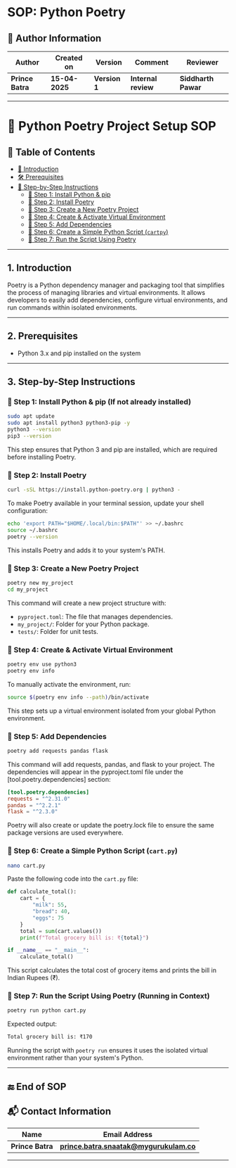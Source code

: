 
# SOP: Python Poetry

## 👤 **Author Information**
| **Author** | **Created on** | **Version**  | **Comment** | **Reviewer** |
|------------|----------------|--------------|-------------|--------------|
| **Prince Batra**   | **15-04-2025**   | **Version 1** | **Internal review** | **Siddharth Pawar** |

---

# 📘 Python Poetry Project Setup SOP

## 📖 Table of Contents    
- [📌 Introduction](#1-introduction)
- [🛠 Prerequisites](#2-prerequisites)
- [🧭 Step-by-Step Instructions](#3-step-by-step-instructions)  
  - [📍 Step 1: Install Python & pip](#-step-1-install-python--pip-if-not-already-installed)  
  - [📍 Step 2: Install Poetry](#-step-2-install-poetry)  
  - [📍 Step 3: Create a New Poetry Project](#-step-3-create-a-new-poetry-project)  
  - [📍 Step 4: Create & Activate Virtual Environment](#-step-4-create--activate-virtual-environment)  
  - [📍 Step 5: Add Dependencies](#-step-5-add-dependencies)  
  - [📍 Step 6: Create a Simple Python Script (`cartpy`)](#-step-6-create-a-simple-python-script-cartpy)  
  - [📍 Step 7: Run the Script Using Poetry](#-step-7-run-the-script-using-poetry-running-in-context)  

---
## 1. Introduction  
Poetry is a Python dependency manager and packaging tool that simplifies the process of managing libraries and virtual environments. It allows developers to easily add dependencies, configure virtual environments, and run commands within isolated environments.

---

## 2. Prerequisites  
- Python 3.x and pip installed on the system   

---

## 3. Step-by-Step Instructions  

### 📍 Step 1: Install Python & pip (If not already installed)

```bash
sudo apt update
sudo apt install python3 python3-pip -y
python3 --version
pip3 --version
```
This step ensures that Python 3 and pip are installed, which are required before installing Poetry.

### 📍 Step 2: Install Poetry

```bash
curl -sSL https://install.python-poetry.org | python3 -
```

To make Poetry available in your terminal session, update your shell configuration:

```bash
echo 'export PATH="$HOME/.local/bin:$PATH"' >> ~/.bashrc
source ~/.bashrc
poetry --version
```

This installs Poetry and adds it to your system's PATH.

### 📍 Step 3: Create a New Poetry Project

```bash
poetry new my_project
cd my_project
```

This command will create a new project structure with:
- `pyproject.toml`: The file that manages dependencies.
- `my_project/`: Folder for your Python package.
- `tests/`: Folder for unit tests.

### 📍 Step 4: Create & Activate Virtual Environment

```bash
poetry env use python3
poetry env info
```

To manually activate the environment, run:

```bash
source $(poetry env info --path)/bin/activate
```

This step sets up a virtual environment isolated from your global Python environment.

### 📍 Step 5: Add Dependencies

```bash
poetry add requests pandas flask
```

This command will add requests, pandas, and flask to your project. The dependencies will appear in the pyproject.toml file under the [tool.poetry.dependencies] section:

```toml
[tool.poetry.dependencies]
requests = "^2.31.0"
pandas = "^2.2.1"
flask = "^2.3.0"
```

Poetry will also create or update the poetry.lock file to ensure the same package versions are used everywhere.

### 📍 Step 6: Create a Simple Python Script (`cart.py`)

```bash
nano cart.py
```

Paste the following code into the `cart.py` file:

```python
def calculate_total():
    cart = {
        "milk": 55,
        "bread": 40,
        "eggs": 75
    }
    total = sum(cart.values())
    print(f"Total grocery bill is: ₹{total}")

if __name__ == "__main__":
    calculate_total()
```

This script calculates the total cost of grocery items and prints the bill in Indian Rupees (₹).

### 📍 Step 7: Run the Script Using Poetry (Running in Context)

```bash
poetry run python cart.py
```

Expected output:

```bash
Total grocery bill is: ₹170
```

Running the script with `poetry run` ensures it uses the isolated virtual environment rather than your system's Python.

---

## 🔚 End of SOP

## 📬 **Contact Information**
| **Name** | **Email Address**        |
|----------|--------------------------|
| **Prince Batra**  | **prince.batra.snaatak@mygurukulam.co**   |
---
